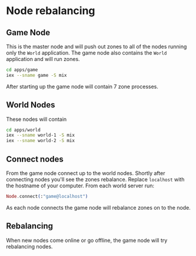 # Node rebalancing

## Game Node

This is the master node and will push out zones to all of the nodes running only the `World` application. The game node also contains the `World` application and will run zones.

```bash
cd apps/game
iex --sname game -S mix
```

After starting up the game node will contain 7 zone processes.

## World Nodes

These nodes will contain

```bash
cd apps/world
iex --sname world-1 -S mix
iex --sname world-2 -S mix
```

## Connect nodes

From the game node connect up to the world nodes. Shortly after connecting nodes you'll see the zones rebalance. Replace `localhost` with the hostname of your computer. From each world server run:

```elixir
Node.connect(:"game@localhost")
```

As each node connects the game node will rebalance zones on to the node.

## Rebalancing

When new nodes come online or go offline, the game node will try rebalancing nodes.
